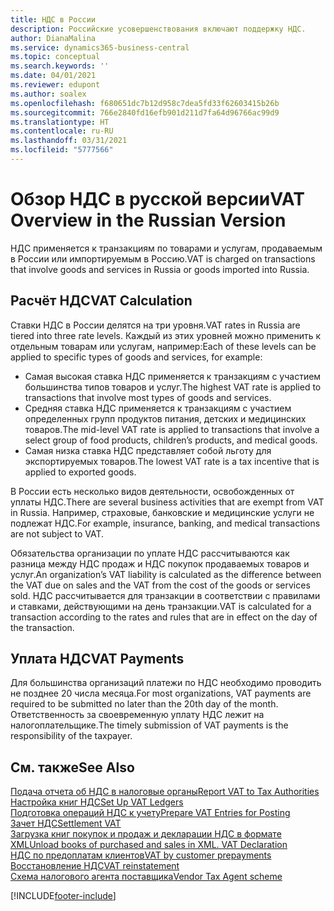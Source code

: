 ```yaml
---
title: НДС в России
description: Российские усовершенствования включают поддержку НДС.
author: DianaMalina
ms.service: dynamics365-business-central
ms.topic: conceptual
ms.search.keywords: ''
ms.date: 04/01/2021
ms.reviewer: edupont
ms.author: soalex
ms.openlocfilehash: f680651dc7b12d958c7dea5fd33f62603415b26b
ms.sourcegitcommit: 766e2840fd16efb901d211d7fa64d96766ac99d9
ms.translationtype: HT
ms.contentlocale: ru-RU
ms.lasthandoff: 03/31/2021
ms.locfileid: "5777566"
---
```

# <a name="vat-overview-in-the-russian-version"></a><span data-ttu-id="f97d7-103">Обзор НДС в русской версии</span><span class="sxs-lookup"><span data-stu-id="f97d7-103">VAT Overview in the Russian Version</span></span>

<span data-ttu-id="f97d7-104">НДС применяется к транзакциям по товарами и услугам, продаваемым в России или импортируемым в Россию.</span><span class="sxs-lookup"><span data-stu-id="f97d7-104">VAT is charged on transactions that involve goods and services in Russia or goods imported into Russia.</span></span>

## <a name="vat-calculation"></a><span data-ttu-id="f97d7-105">Расчёт НДС</span><span class="sxs-lookup"><span data-stu-id="f97d7-105">VAT Calculation</span></span>

<span data-ttu-id="f97d7-106">Ставки НДС в России делятся на три уровня.</span><span class="sxs-lookup"><span data-stu-id="f97d7-106">VAT rates in Russia are tiered into three rate levels.</span></span> <span data-ttu-id="f97d7-107">Каждый из этих уровней можно применить к отдельным товарам или услугам, например:</span><span class="sxs-lookup"><span data-stu-id="f97d7-107">Each of these levels can be applied to specific types of goods and services, for example:</span></span> 

- <span data-ttu-id="f97d7-108">Самая высокая ставка НДС применяется к транзакциям с участием большинства типов товаров и услуг.</span><span class="sxs-lookup"><span data-stu-id="f97d7-108">The highest VAT rate is applied to transactions that involve most types of goods and services.</span></span>
- <span data-ttu-id="f97d7-109">Средняя ставка НДС применяется к транзакциям с участием определенных групп продуктов питания, детских и медицинских товаров.</span><span class="sxs-lookup"><span data-stu-id="f97d7-109">The mid-level VAT rate is applied to transactions that involve a select group of food products, children’s products, and medical goods.</span></span>
- <span data-ttu-id="f97d7-110">Самая низка ставка НДС представляет собой льготу для экспортируемых товаров.</span><span class="sxs-lookup"><span data-stu-id="f97d7-110">The lowest VAT rate is a tax incentive that is applied to exported goods.</span></span> 

<span data-ttu-id="f97d7-111">В России есть несколько видов деятельности, освобожденных от уплаты НДС.</span><span class="sxs-lookup"><span data-stu-id="f97d7-111">There are several business activities that are exempt from VAT in Russia.</span></span> <span data-ttu-id="f97d7-112">Например, страховые, банковские и медицинские услуги не подлежат НДС.</span><span class="sxs-lookup"><span data-stu-id="f97d7-112">For example, insurance, banking, and medical transactions are not subject to VAT.</span></span> 

<span data-ttu-id="f97d7-113">Обязательства организации по уплате НДС рассчитываются как разница между НДС продаж и НДС покупок продаваемых товаров и услуг.</span><span class="sxs-lookup"><span data-stu-id="f97d7-113">An organization’s VAT liability is calculated as the difference between the VAT due on sales and the VAT from the cost of the goods or services sold.</span></span> <span data-ttu-id="f97d7-114">НДС рассчитывается для транзакции в соответствии с правилами и ставками, действующими на день транзакции.</span><span class="sxs-lookup"><span data-stu-id="f97d7-114">VAT is calculated for a transaction according to the rates and rules that are in effect on the day of the transaction.</span></span>

## <a name="vat-payments"></a><span data-ttu-id="f97d7-115">Уплата НДС</span><span class="sxs-lookup"><span data-stu-id="f97d7-115">VAT Payments</span></span>

<span data-ttu-id="f97d7-116">Для большинства организаций платежи по НДС необходимо проводить не позднее 20 числа месяца.</span><span class="sxs-lookup"><span data-stu-id="f97d7-116">For most organizations, VAT payments are required to be submitted no later than the 20th day of the month.</span></span> <span data-ttu-id="f97d7-117">Ответственность за своевременную уплату НДС лежит на налогоплательщике.</span><span class="sxs-lookup"><span data-stu-id="f97d7-117">The timely submission of VAT payments is the responsibility of the taxpayer.</span></span>

## <a name="see-also"></a><span data-ttu-id="f97d7-118">См. также</span><span class="sxs-lookup"><span data-stu-id="f97d7-118">See Also</span></span>

[<span data-ttu-id="f97d7-119">Подача отчета об НДС в налоговые органы</span><span class="sxs-lookup"><span data-stu-id="f97d7-119">Report VAT to Tax Authorities</span></span>](../../finance-how-report-vat.md)  
[<span data-ttu-id="f97d7-120">Настройка книг НДС</span><span class="sxs-lookup"><span data-stu-id="f97d7-120">Set Up VAT Ledgers</span></span>](How-to-Set-Up-VAT-Ledgers.md)  
[<span data-ttu-id="f97d7-121">Подготовка операций НДС к учету</span><span class="sxs-lookup"><span data-stu-id="f97d7-121">Prepare VAT Entries for Posting</span></span>](How-to-Prepare-VAT-Entries-for-Posting.md)  
[<span data-ttu-id="f97d7-122">Зачет НДС</span><span class="sxs-lookup"><span data-stu-id="f97d7-122">Settlement VAT</span></span>](Settlement-VAT.md)  
[<span data-ttu-id="f97d7-123">Загрузка книг покупок и продаж и декларации НДС в формате XML</span><span class="sxs-lookup"><span data-stu-id="f97d7-123">Unload books of purchased and sales in XML. VAT Declaration</span></span>](upload-books-purchases-sales-xml-vat-declaration.md)  
[<span data-ttu-id="f97d7-124">НДС по предоплатам клиентов</span><span class="sxs-lookup"><span data-stu-id="f97d7-124">VAT by customer prepayments</span></span>](VAT-by-Customer-prepayments.md)  
[<span data-ttu-id="f97d7-125">Восстановление НДС</span><span class="sxs-lookup"><span data-stu-id="f97d7-125">VAT reinstatement</span></span>](VAT-reinstatement.md)  
[<span data-ttu-id="f97d7-126">Схема налогового агента поставщика</span><span class="sxs-lookup"><span data-stu-id="f97d7-126">Vendor Tax Agent scheme</span></span>](Vendor-Tax-Agent-scheme.md)  


[!INCLUDE[footer-include](../../includes/footer-banner.md)]